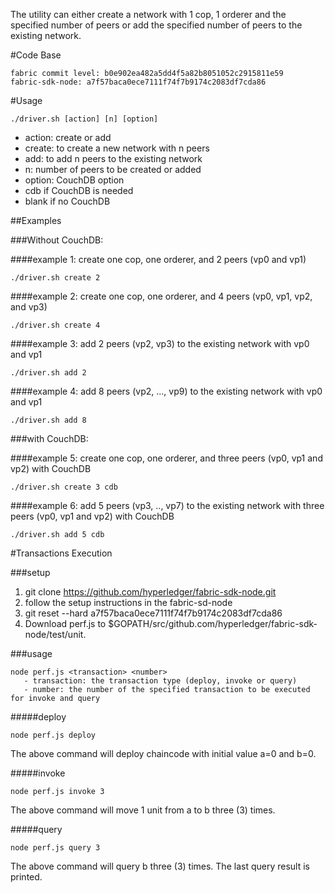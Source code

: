The utility can either create a network with 1 cop, 1 orderer and the specified number of peers or add the specified number of peers to the existing network.


#Code Base

    fabric commit level: b0e902ea482a5dd4f5a82b8051052c2915811e59
    fabric-sdk-node: a7f57baca0ece7111f74f7b9174c2083df7cda86


#Usage

    ./driver.sh [action] [n] [option]

- action: create or add
 - create: to create a new network with n peers
 - add: to add n peers to the existing network
- n: number of peers to be created or added
- option: CouchDB option
 - cdb if CouchDB is needed
 - blank if no CouchDB

 
##Examples

###Without CouchDB: 

####example 1: create one cop, one orderer, and 2 peers (vp0 and vp1)

    ./driver.sh create 2

####example 2: create one cop, one orderer, and 4 peers (vp0, vp1, vp2, and vp3)

    ./driver.sh create 4


####example 3: add 2 peers (vp2, vp3) to the existing network with vp0 and vp1

    ./driver.sh add 2

####example 4: add 8 peers (vp2, ..., vp9) to the existing network with vp0 and vp1

    ./driver.sh add 8

###with CouchDB:

####example 5: create one cop, one orderer, and three peers (vp0, vp1 and vp2) with CouchDB

    ./driver.sh create 3 cdb

####example 6: add 5 peers (vp3, .., vp7) to the existing network with three peers (vp0, vp1 and vp2) with CouchDB

    ./driver.sh add 5 cdb



#Transactions Execution

###setup
1. git clone https://github.com/hyperledger/fabric-sdk-node.git
2. follow the setup instructions in the fabric-sd-node
3. git reset --hard a7f57baca0ece7111f74f7b9174c2083df7cda86
4. Download perf.js to $GOPATH/src/github.com/hyperledger/fabric-sdk-node/test/unit.

###usage

    node perf.js <transaction> <number>
       - transaction: the transaction type (deploy, invoke or query)
       - number: the number of the specified transaction to be executed for invoke and query

#####deploy

    node perf.js deploy

The above command will deploy chaincode with initial value a=0 and b=0.

#####invoke

    node perf.js invoke 3

The above command will move 1 unit from a to b three (3) times.

#####query

    node perf.js query 3

The above command will query b three (3) times.  The last query result is printed.